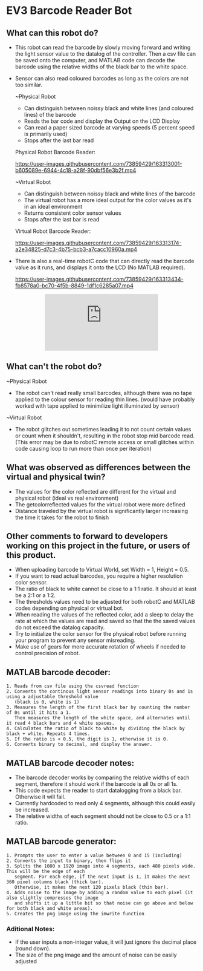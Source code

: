 # EV3 Barcode Reader Bot

## What can this robot do?
* This robot can read the barcode by slowly moving forward and writing the light sensor value to the datalog of the controller.
  Then a csv file can be saved onto the computer, and MATLAB code can decode the barcode using the
  relative widths of the black bar to the white space.

* Sensor can also read coloured barcodes as long as the colors are not too similar.

  ~Physical Robot
  - Can distinguish between noissy black and white lines (and coloured lines) of the barcode
  - Reads the bar code and display the Output on the LCD Display
  - Can read a paper sized barcode at varying speeds (5 percent speed is primarily used)
  - Stops after the last bar read

  Physical Robot Barcode Reader:

  https://user-images.githubusercontent.com/73859429/163313001-b605089e-6944-4c18-a28f-90dbf56e3b2f.mp4  
  
  
  ~Virtual Robot
  - Can distinguish between noissy black and white lines of the barcode
  - The virtual robot has a more ideal output for the color values as it's in an ideal environment
  - Returns consistent color sensor values
  - Stops after the last bar is read
  
  Virtual Robot Barcode Reader:

  https://user-images.githubusercontent.com/73859429/163313174-a2e34825-d7c3-4b75-bcb3-a7cacc10960a.mp4


* There is also a real-time robotC code that can directly read the barcode value as it runs, and displays it onto
  the LCD (No MATLAB required).
  
  https://user-images.githubusercontent.com/73859429/163313434-fb8578a0-bc70-4f5b-8849-1df1c6285a07.mp4

<p align="center">
  <embed src="https://user-images.githubusercontent.com/73859429/163313434-fb8578a0-bc70-4f5b-8849-1df1c6285a07.mp4">
</p>

## What can't the robot do?
  
  ~Physical Robot
  - The robot can't read really small barcodes, although there was no tape applied to the colour sensor for reading thin lines. 
    (would have probably worked with tape applied to minimilize light illuminated by sensor)

  ~Virtual Robot
  - The robot glitches out sometimes leading it to not count certain values or count when it shouldn't, resulting in the 
    robot stop mid barcode read.
    (This error may be due to robotC remote access or small glitches within code causing loop to run more than once per iteration)

## What was observed as differences between the virtual and physical twin?
 
  * The values for the color reflected are different for the virtual and physical robot (ideal vs real environment)
  * The getcolorreflected values for the virtual robot were more defined 
  * Distance traveled by the virtual robot is significantly larger increasing the time it takes for the robot to finish

## Other comments to forward to developers working on this project in the future, or users of this product.
  
  * When uploading barcode to Virtual World, set Width = 1, Height = 0.5.
  * If you want to read actual barcodes, you require a higher resolution color sensor.
  * The ratio of black to white cannot be close to a 1:1 ratio. It should at least be a 2:1 or a 1:2.
  * The thresholds values need to be adjusted for both robotC and MATLAB codes depending on 
    physical or virtual bot.
  * When reading the values of the reflected color, add a sleep to delay the rate at which the values are read and saved
    so that the the saved values do not exceed the datalog capacity.
  * Try to initialize the color sensor for the physical robot before running your program to prevent any sensor misreading.
  * Make use of gears for more accurate rotation of wheels if needed to control precision of robot.


## MATLAB barcode decoder:
    1. Reads from csv file using the csvread function
    2. Converts the continous light sensor readings into binary 0s and 1s using a adjustable threshold value
       (black is 0, white is 1)
    3. Measures the length of the first black bar by counting the number of 0s until it hits a 1.
       Then measures the length of the white space, and alternates until it read 4 black bars and 4 white spaces.
    4. Calculates the ratio of black to white by dividing the black by black + white. Repeats 4 times.
    5. If the ratio is < 0.5, the digit is 1, otherwise it is 0.
    6. Converts binary to decimal, and display the answer.
   
## MATLAB barcode decoder notes:
  * The barcode decoder works by comparing the relative widths of each segment, therefore it should work
    if the barcode is all 0s or all 1s.
  * This code expects the reader to start datalogging from a black bar. Otherwise it will fail.
  * Currently hardcoded to read only 4 segments, although this could easily be increased.
  * The relative widths of each segment should not be close to 0.5 or a 1:1 ratio.


## MATLAB barcode generator:
    1. Prompts the user to enter a value between 0 and 15 (including)
    2. Converts the input to binary, then flips it
    3. Splits the 1080 x 1920 image into 4 segments, each 480 pixels wide. This will be the edge of each
       segment. For each edge, if the next input is 1, it makes the next 360 pixel columns black (thick bar).
       Otherwise, it makes the next 120 pixels black (thin bar).
    4. Adds noise to the image by adding a random value to each pixel (it also slightly compresses the image
       and shifts it up a little bit so that noise can go above and below for both black and white areas).
    5. Creates the png image using the imwrite function

### Aditional Notes:
  - If the user inputs a non-integer value, it will just ignore the decimal place (round down).
  - The size of the png image and the amount of noise can be easily adjusted 
